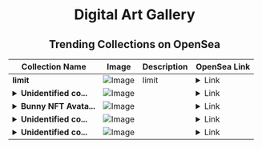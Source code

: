<div align="center">

# Digital Art Gallery

## Trending Collections on OpenSea

| Collection Name                       | Image                                                                                     | Description                       | OpenSea Link                                                                                          |
|---------------------------------------|-------------------------------------------------------------------------------------------|-----------------------------------|--------------------------------------------------------------------------------------------------------|
| **limit** | ![Image](https://i.seadn.io/s/raw/files/6683d0ab3d55d3db89ac764b1b6053c7.png?w=500&auto=format?w=200&auto=format) | limit | <details><summary>Link</summary>[limit](https://opensea.io/collection/limit-19)</details> |
| **<details><summary>Unidentified co...</summary>Unidentified contract 0dd8f143-c4cc-40bd-a571-e49e743b91d7</details>** | ![Image](https://i.seadn.io/s/raw/files/4e104055d0efa6a7476555699f52a8b9.gif?w=500&auto=format?w=200&auto=format) |  | <details><summary>Link</summary>[Unidentified contract 0dd8f143-c4cc-40bd-a571-e49e743b91d7](https://opensea.io/collection/unidentified-contract-0dd8f143-c4cc-40bd-a571-e49e)</details> |
| **<details><summary>Bunny NFT Avata...</summary>Bunny NFT Avatars</details>** | ![Image](https://i.seadn.io/s/raw/files/9ae4d25e201bf9934ea9b171e54afa53.jpg?w=500&auto=format?w=200&auto=format) |  | <details><summary>Link</summary>[Bunny NFT Avatars](https://opensea.io/collection/bunny-nft-avatars)</details> |
| **<details><summary>Unidentified co...</summary>Unidentified contract e5ad06ff-2a93-4c4a-bf8d-e08e45025aba</details>** | ![Image](https://i.seadn.io/s/raw/files/4e104055d0efa6a7476555699f52a8b9.gif?w=500&auto=format?w=200&auto=format) |  | <details><summary>Link</summary>[Unidentified contract e5ad06ff-2a93-4c4a-bf8d-e08e45025aba](https://opensea.io/collection/unidentified-contract-e5ad06ff-2a93-4c4a-bf8d-e08e)</details> |
| **<details><summary>Unidentified co...</summary>Unidentified contract 5a777772-7b11-4916-9d53-c5b153dffe42</details>** | ![Image](https://i.seadn.io/s/raw/files/4e104055d0efa6a7476555699f52a8b9.gif?w=500&auto=format?w=200&auto=format) |  | <details><summary>Link</summary>[Unidentified contract 5a777772-7b11-4916-9d53-c5b153dffe42](https://opensea.io/collection/unidentified-contract-5a777772-7b11-4916-9d53-c5b1)</details> |

</div>